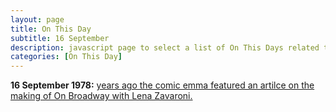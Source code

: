 ```yaml
---
layout: page
title: On This Day
subtitle: 16 September
description: javascript page to select a list of On This Days related to Lena Zavaroni.
categories: [On This Day]
---
```


**16 September 1978:**
[<span id="age1"></span> years ago the comic emma featured an artilce on the making of On Broadway with Lena Zavaroni.](/comics/emma/1978/09/16/emma.html)

<!-- Script for calculating number of years ago -->
<script>
var dob = '19780916';
var year = Number(dob.substr(0, 4));
var month = Number(dob.substr(4, 2)) - 1;
var day = Number(dob.substr(6, 2));
var today = new Date();
var age1 = today.getFullYear() - year;
if (today.getMonth() < month || (today.getMonth() == month && today.getDate() < day)) {
age1--;
}
document.getElementById("age1").innerHTML=age1;
</script>
